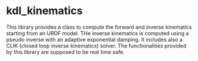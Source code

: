 kdl_kinematics
==============

This library provides a class to compute the forward and inverse kinematics starting from an URDF model. THe inverse kinematics is computed
using a pseudo inverse with an adaptive exponential damping.
It includes also a CLIK (closed loop inverse kinematics) solver.
The functionalities provided by this library are supposed to be real time safe.
